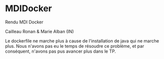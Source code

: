 # MDIDocker

Rendu MDI Docker

Cailleau Ronan & Marie Alban (IN)

Le dockerfile ne marche plus à cause de l'installation de java qui ne marche plus.
Nous n'avons pas eu le temps de résoudre ce problème, et par conséquent, n'avons pas pus avancer plus dans le TP. 
